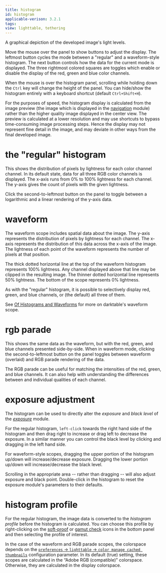 ```yaml
---
title: histogram
id: histogram
applicable-verison: 3.2.1
tags: 
view: lighttable, tethering
---
```


A graphical depiction of the developed image's light levels.

Move the mouse over the panel to show buttons to adjust the display. The leftmost button cycles the mode between a "regular" and a waveform-style histogram. The next button controls how the data for the current mode is displayed. The three rightmost colored squares are toggles which enable or disable the display of the red, green and blue color channels.  

When the mouse is over the histogram panel, scrolling while holding down the `Ctrl` key will change the height of the panel. You can hide/show the histogram entirely with a keyboard shortcut (default `Ctrl+Shift+H`).

For the purposes of speed, the histogram display is calculated from the image preview (the image which is displayed in the [navigation](../darkroom/navigation.md) module) rather than the higher quality image displayed in the center view. The preview is calculated at a lower resolution and may use shortcuts to bypass time-consuming image processing steps. Hence the display may not represent fine detail in the image, and may deviate in other ways from the final developed image.

# the "regular" histogram

This shows the distribution of pixels by lightness for each color channel channel. In its default state, data for all three RGB color channels is displayed. The x-axis runs from 0% to 100% lightness for each channel. The y-axis gives the count of pixels with the given lightness.

Click the second-to-leftmost button on the panel to toggle between a logarithmic and a linear rendering of the y-axis data.

# waveform

The waveform scope includes spatial data about the image. The y-axis represents the distribution of pixels by lightness for each channel. The x-axis represents the distribution of this data across the x-axis of the image. The lightness of each point of the waveform represents the number of pixels at that position.  

The thick dotted horizontal line at the top of the waveform histogram represents 100% lightness. Any channel displayed above that line may be clipped in the resulting image. The thinner dotted horizontal line represents 50% lightness. The bottom of the scope represents 0% lightness.  

As with the "regular" histogram, it is possible to selectively display red, green, and blue channels, or (the default) all three of them.  

See [Of Histograms and Waveforms](https://www.darktable.org/2013/12/of-histograms-and-waveforms/) for more on darktable's waveform scope.

# rgb parade

This shows the same data as the waveform, but with the red, green, and blue channels presented side-by-side. When in waveform mode, clicking the second-to-leftmost button on the panel toggles between waveform (overlaid) and RGB parade rendering of the data.  

The RGB parade can be useful for matching the intensities of the red, green, and blue channels. It can also help with understanding the differences between and individual qualities of each channel.

# exposure adjustment

The histogram can be used to directly alter the _exposure_ and _black level_ of the [_exposure_](../../processing-modules/exposure.md) module.

For the regular histogram, `left-click` towards the right hand side of the histogram and then drag right to increase or drag left to decrease the exposure. In a similar manner you can control the black level by clicking and dragging in the left hand side.

For waveform-style scopes, dragging the upper portion of the histogram up/down will increase/decrease exposure. Dragging the lower portion up/down will increase/decrease the black level.  

Scrolling in the appropriate area -- rather than dragging -- will also adjust exposure and black point. Double-click in the histogram to reset the exposure module's parameters to their defaults.

# histogram profile

For the regular histogram, the image data is converted to the _histogram profile_ before the histogram is calculated. You can choose this profile by right-clicking on the [soft-proof](../darkroom/soft-proof.md) or [gamut check](../darkroom/gamut.md) icons in the bottom panel and then selecting the profile of interest.  

In the case of the waveform and RGB parade scopes, the colorspace depends on the [`preferences` -> `lighttable` -> `color manage cached thumbnails`](../../../preferences-settings/lighttable.md) configuration parameter. In its default (true) setting, these scopes are calculated in the “Adobe RGB (compatible)” colorspace. Otherwise, they are calculated in the display colorspace.
